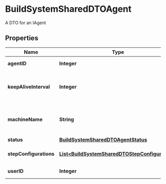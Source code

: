 

# BuildSystemSharedDTOAgent

A DTO for an IAgent

## Properties

| Name | Type | Description | Notes |
|------------ | ------------- | ------------- | -------------|
|**agentID** | **Integer** | The id of the Agent |  [optional] |
|**keepAliveInterval** | **Integer** | The &#39;Heartbeat Interval&#39; used by the Build Agent. |  |
|**machineName** | **String** | The machine name of the computer the agent is running on |  |
|**status** | [**BuildSystemSharedDTOAgentStatus**](BuildSystemSharedDTOAgentStatus.md) |  |  |
|**stepConfigurations** | [**List&lt;BuildSystemSharedDTOStepConfiguration&gt;**](BuildSystemSharedDTOStepConfiguration.md) | The agent&#39;s step configurations |  [optional] [readonly] |
|**userID** | **Integer** | The UserID of the Agent |  |



